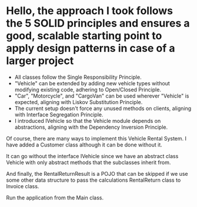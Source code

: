 # Hello, the approach I took follows the 5 SOLID principles and ensures a good, scalable starting point to apply design patterns in case of a larger project

- All classes follow the Single Responsibility Principle.
- "Vehicle" can be extended by adding new vehicle types without modifying existing code, adhering to Open/Closed Principle.
- "Car", "Motorcycle", and "CargoVan" can be used wherever "Vehicle" is expected, aligning with Liskov Substitution Principle.
- The current setup doesn't force any unused methods on clients, aligning with Interface Segregation Principle.
- I introduced IVehicle so that the Vehicle module depends on abstractions, aligning with the Dependency Inversion Principle.

Of course, there are many ways to implement this Vehicle Rental System. I have added a Customer class although it can be done without it.

It can go without the interface IVehicle since we have an abstract class Vehicle with only abstract methods that the subclasses inherit from.

And finally, the RentalReturnResult is a POJO that can be skipped if we use some other data structure to pass the calculations RentalReturn class to Invoice class.

Run the application from the Main class.
